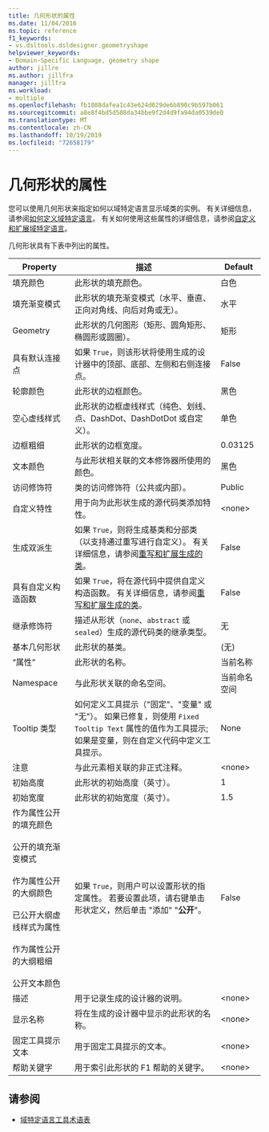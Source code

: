 ```yaml
---
title: 几何形状的属性
ms.date: 11/04/2016
ms.topic: reference
f1_keywords:
- vs.dsltools.dsldesigner.geometryshape
helpviewer_keywords:
- Domain-Specific Language, geometry shape
author: jillre
ms.author: jillfra
manager: jillfra
ms.workload:
- multiple
ms.openlocfilehash: fb1088dafea1c43e624d029de6b890c9b597b061
ms.sourcegitcommit: a8e8f4bd5d508da34bbe9f2d4d9fa94da0539de0
ms.translationtype: MT
ms.contentlocale: zh-CN
ms.lasthandoff: 10/19/2019
ms.locfileid: "72658179"
---
```

# <a name="properties-of-geometry-shapes"></a>几何形状的属性
您可以使用几何形状来指定如何以域特定语言显示域类的实例。 有关详细信息，请参阅[如何定义域特定语言](../modeling/how-to-define-a-domain-specific-language.md)。 有关如何使用这些属性的详细信息，请参阅[自定义和扩展域特定语言](../modeling/customizing-and-extending-a-domain-specific-language.md)。

 几何形状具有下表中列出的属性。

|Property|描述|Default|
|-|-|-|
|填充颜色|此形状的填充颜色。|白色|
|填充渐变模式|此形状的填充渐变模式（水平、垂直、正向对角线、向后对角或无）。|水平|
|Geometry|此形状的几何图形（矩形、圆角矩形、椭圆形或圆圈）。|矩形|
|具有默认连接点|如果 `True`，则该形状将使用生成的设计器中的顶部、底部、左侧和右侧连接点。|False|
|轮廓颜色|此形状的边框颜色。|黑色|
|空心虚线样式|此形状的边框虚线样式（纯色、划线、点、DashDot、DashDotDot 或自定义）。|单色|
|边框粗细|此形状的边框宽度。|0.03125|
|文本颜色|与此形状相关联的文本修饰器所使用的颜色。|黑色|
|访问修饰符|类的访问修饰符（公共或内部）。|Public|
|自定义特性|用于向为此形状生成的源代码类添加特性。|\<none>|
|生成双派生|如果 `True`，则将生成基类和分部类（以支持通过重写进行自定义）。 有关详细信息，请参阅[重写和扩展生成的类](../modeling/overriding-and-extending-the-generated-classes.md)。|False|
|具有自定义构造函数|如果 `True`，将在源代码中提供自定义构造函数。 有关详细信息，请参阅[重写和扩展生成的类](../modeling/overriding-and-extending-the-generated-classes.md)。|False|
|继承修饰符|描述从形状（`none`、`abstract` 或 `sealed`）生成的源代码类的继承类型。|无|
|基本几何形状|此形状的基类。|(无)|
|“属性”|此形状的名称。|当前名称|
|Namespace|与此形状关联的命名空间。|当前命名空间|
|Tooltip 类型|如何定义工具提示（"固定"、"变量" 或 "无"）。 如果已修复，则使用 `Fixed Tooltip Text` 属性的值作为工具提示;如果是变量，则在自定义代码中定义工具提示。|None|
|注意|与此元素相关联的非正式注释。|\<none>|
|初始高度|此形状的初始高度（英寸）。|1|
|初始宽度|此形状的初始宽度（英寸）。|1.5|
|作为属性公开的填充颜色<br /><br /> 公开的填充渐变模式<br /><br /> 作为属性公开的大纲颜色<br /><br /> 已公开大纲虚线样式为属性<br /><br /> 作为属性公开的大纲粗细<br /><br /> 公开文本颜色|如果 `True`，则用户可以设置形状的指定属性。 若要设置此项，请右键单击形状定义，然后单击 "添加" "**公开**"。|False|
|描述|用于记录生成的设计器的说明。|\<none>|
|显示名称|将在生成的设计器中显示的此形状的名称。|\<none>|
|固定工具提示文本|用于固定工具提示的文本。|\<none>|
|帮助关键字|用于索引此形状的 F1 帮助的关键字。|\<none>|

## <a name="see-also"></a>请参阅

- [域特定语言工具术语表](https://msdn.microsoft.com/ca5e84cb-a315-465c-be24-76aa3df276aa)